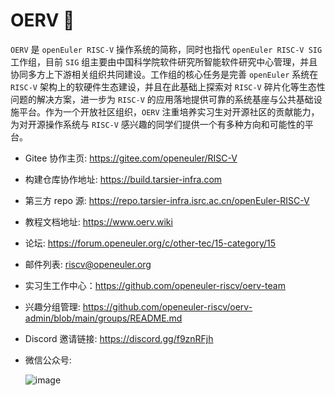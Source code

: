 
<!--

**Here are some ideas to get you started:**

🙋‍♀️ A short introduction - what is your organization all about?
🌈 Contribution guidelines - how can the community get involved?
👩‍💻 Useful resources - where can the community find your docs? Is there anything else the community should know?
🍿 Fun facts - what does your team eat for breakfast?
🧙 Remember, you can do mighty things with the power of [Markdown](https://docs.github.com/github/writing-on-github/getting-started-with-writing-and-formatting-on-github/basic-writing-and-formatting-syntax)
-->

# OERV 👋

`OERV` 是 `openEuler RISC-V` 操作系统的简称，同时也指代 `openEuler RISC-V SIG` 工作组，目前 `SIG` 组主要由中国科学院软件研究所智能软件研究中心管理，并且协同多方上下游相关组织共同建设。工作组的核心任务是完善 `openEuler` 系统在 `RISC-V` 架构上的软硬件生态建设，并且在此基础上探索对 `RISC-V` 碎片化等生态性问题的解决方案，进一步为 `RISC-V` 的应用落地提供可靠的系统基座与公共基础设施平台。作为一个开放社区组织，`OERV` 注重培养实习生对开源社区的贡献能力，为对开源操作系统与 `RISC-V` 感兴趣的同学们提供一个有多种方向和可能性的平台。

- Gitee 协作主页: <https://gitee.com/openeuler/RISC-V>
- 构建仓库协作地址: <https://build.tarsier-infra.com>
- 第三方 repo 源: <https://repo.tarsier-infra.isrc.ac.cn/openEuler-RISC-V>
- 教程文档地址: <https://www.oerv.wiki>
- 论坛: <https://forum.openeuler.org/c/other-tec/15-category/15>
- 邮件列表: <riscv@openeuler.org>
- 实习生工作中心：<https://github.com/openeuler-riscv/oerv-team>
- 兴趣分组管理: <https://github.com/openeuler-riscv/oerv-admin/blob/main/groups/README.md>
- Discord 邀请链接: <https://discord.gg/f9znRFjh>
- 微信公众号:

  ![image](https://github.com/openeuler-riscv/.github/assets/82633274/c82f3db0-2ce3-438f-ade6-ef4be58d0e88)


